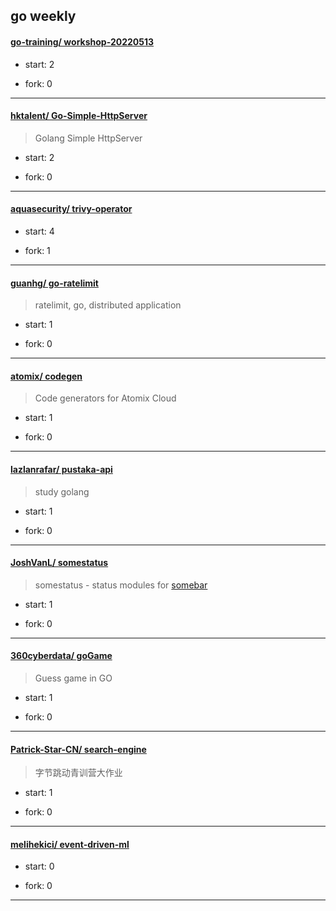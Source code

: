 ## go weekly

#### [go-training/ workshop-20220513](https://github.com/go-training/workshop-20220513)
>  
+ start: 2
+ fork: 0
---
#### [hktalent/ Go-Simple-HttpServer](https://github.com/hktalent/Go-Simple-HttpServer)
>  Golang Simple HttpServer
+ start: 2
+ fork: 0
---
#### [aquasecurity/ trivy-operator](https://github.com/aquasecurity/trivy-operator)
>  
+ start: 4
+ fork: 1
---
#### [guanhg/ go-ratelimit](https://github.com/guanhg/go-ratelimit)
>  ratelimit, go, distributed application
+ start: 1
+ fork: 0
---
#### [atomix/ codegen](https://github.com/atomix/codegen)
>  Code generators for Atomix Cloud
+ start: 1
+ fork: 0
---
#### [lazlanrafar/ pustaka-api](https://github.com/lazlanrafar/pustaka-api)
>  study golang
+ start: 1
+ fork: 0
---
#### [JoshVanL/ somestatus](https://github.com/JoshVanL/somestatus)
>  somestatus - status modules for [somebar](https://git.sr.ht/~raphi/somebar/)
+ start: 1
+ fork: 0
---
#### [360cyberdata/ goGame](https://github.com/360cyberdata/goGame)
>  Guess game in GO
+ start: 1
+ fork: 0
---
#### [Patrick-Star-CN/ search-engine](https://github.com/Patrick-Star-CN/search-engine)
>  字节跳动青训营大作业
+ start: 1
+ fork: 0
---
#### [melihekici/ event-driven-ml](https://github.com/melihekici/event-driven-ml)
>  
+ start: 0
+ fork: 0
---